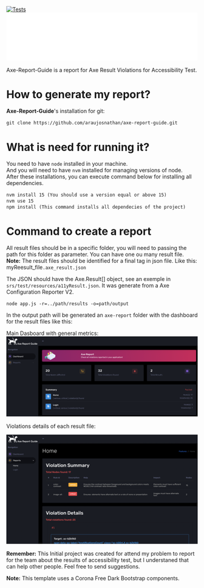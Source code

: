 [![Tests](https://github.com/araujosnathan/axe-report-guide/actions/workflows/tests.yml/badge.svg)](https://github.com/araujosnathan/axe-report-guide/actions/workflows/tests.yml)
![](template/assets/images/logo.svg)

Axe-Report-Guide is a report for Axe Result Violations for Accessibility Test.

# How to generate my report?

**Axe-Report-Guide**'s installation for git:

```
git clone https://github.com/araujosnathan/axe-report-guide.git
```

# What is need for running it?

You need to have `node` installed in your machine. <br>
And you will need to have `nvm` installed for managing versions of node. <br>
After these installations, you can execute command below for installing all dependencies.

```
nvm install 15 (You should use a version equal or above 15)
nvm use 15
npm install (This command installs all dependecies of the project)
```

# Command to create a report

All result files should be in a specific folder, you will need to passing the path for this folder as parameter. You can have one ou many result file.
<b>Note:</b> The result files should be identified for a final tag in json file. Like this: myReesult_file`.axe_result.json`

The JSON should have the Axe.Result[] object, see an exemple in `srs/test/resources/a11yResult.json`. It was generate from a Axe Configuration Reporter V2.

```
node app.js -r=../path/results -o=path/output
```

In the output path will be generated an `axe-report` folder with the dashboard for the result files like this:

Main Dasboard with general metrics:
![](template/assets/images/Screeshots/index.png)

Violations details of each result file:

![](template/assets/images/Screeshots/reports.png)

<b>Remember:</b> This Initial project was created for attend my problem to report for the team about the results of accessibility test, but I understaned that can help other people. Feel free to send suggestions.

<b>Note:</b> This template uses a Corona Free Dark Bootstrap components.
